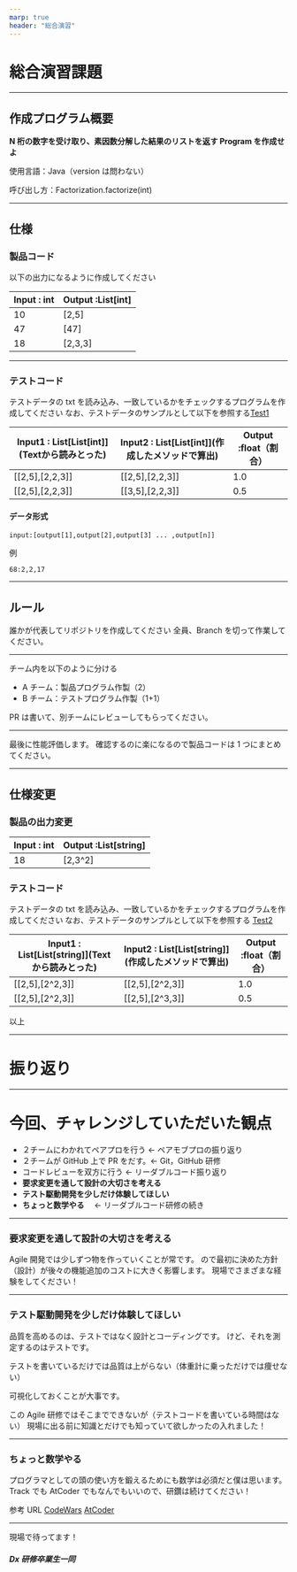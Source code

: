 ```yaml
---
marp: true
header: "総合演習"
---
```


<style>
{
    font-size: 20px;
}
</style>

# 総合演習課題

---

## 作成プログラム概要

**N 桁の数字を受け取り、素因数分解した結果のリストを返す Program を作成せよ**

使用言語：Java（version は問わない）

呼び出し方：Factorization.factorize(int)

---

## 仕様

### 製品コード

以下の出力になるように作成してください

| Input : int | Output :List[int] |
| ----------- | ----------------- |
| 10          | [2,5]             |
| 47          | [47]              |
| 18          | [2,3,3]           |

---

### テストコード

テストデータの txt を読み込み、一致しているかをチェックするプログラムを作成してください
なお、テストデータのサンプルとして以下を参照する[Test1](https://github.com/Yuya382/2021DXExercise/blob/testDataOnly/testdata/test1.txt)

| Input1 : List[List[int]]\(Textから読みとった) | Input2 : List[List[int]]\(作成したメソッドで算出) | Output :float（割合） |
| --------------------------------------------- | ------------------------------------------------- | --------------------- |
| [[2,5],[2,2,3]]                               | [[2,5],[2,2,3]]                                   | 1.0                   |
| [[2,5],[2,2,3]]                               | [[3,5],[2,2,3]]                                   | 0.5                   |

#### データ形式

```
input:[output[1],output[2],output[3] ... ,output[n]]
```

例

```
68:2,2,17
```

---

## ルール

誰かが代表してリポジトリを作成してください
全員、Branch を切って作業してください。

---

チーム内を以下のように分ける

- A チーム：製品プログラム作製（2）
- B チーム：テストプログラム作製（1+1）

PR は書いて、別チームにレビューしてもらってください。

---

最後に性能評価します。
確認するのに楽になるので製品コードは 1 つにまとめてください。

---

## 仕様変更

### 製品の出力変更

| Input : int | Output :List[string] |
| ----------- | -------------------- |
| 18          | [2,3^2]              |

### テストコード

テストデータの txt を読み込み、一致しているかをチェックするプログラムを作成してください
なお、テストデータのサンプルとして以下を参照する [Test2](https://github.com/Yuya382/2021DXExercise/blob/testDataOnly/testdata/test2.txt)

| Input1 : List[List[string]]\(Textから読みとった) | Input2 : List[List[string]]\(作成したメソッドで算出) | Output :float（割合） |
| ------------------------------------------------ | ---------------------------------------------------- | --------------------- |
| [[2,5],[2^2,3]]                                  | [[2,5],[2^2,3]]                                      | 1.0                   |
| [[2,5],[2^2,3]]                                  | [[2,5],[2^3,3]]                                      | 0.5                   |

以上

---

# 振り返り

---

# 今回、チャレンジしていただいた観点

- ２チームにわかれてペアプロを行う ← ペアモブプロの振り返り
- ２チームが GitHub 上で PR をだす。← Git，GitHub 研修
- コードレビューを双方に行う ← リーダブルコード振り返り
- **要求変更を通して設計の大切さを考える**
- **テスト駆動開発を少しだけ体験してほしい**
- **ちょっと数学やる**　 ← リーダブルコード研修の続き

---

### 要求変更を通して設計の大切さを考える

Agile 開発では少しずつ物を作っていくことが常です。
ので最初に決めた方針（設計）が後々の機能追加のコストに大きく影響します。
現場でさまざまな経験をしてください！

---

### テスト駆動開発を少しだけ体験してほしい

品質を高めるのは、テストではなく設計とコーディングです。
けど、それを測定するのはテストです。

テストを書いているだけでは品質は上がらない（体重計に乗っただけでは痩せない）

可視化しておくことが大事です。

この Agile 研修ではそこまでできないが（テストコードを書いている時間はない）
現場に出る前に知識とだけでも知っていて欲しかったの入れました！

---

### ちょっと数学やる

プログラマとしての頭の使い方を鍛えるためにも数学は必須だと僕は思います。
Track でも AtCoder でもなんでもいいので、研鑽は続けてください！

参考 URL
[CodeWars](https://www.codewars.com/)
[AtCoder](https://atcoder.jp/?lang=ja)

---

現場で待ってます！

##### Dx 研修卒業生一同
